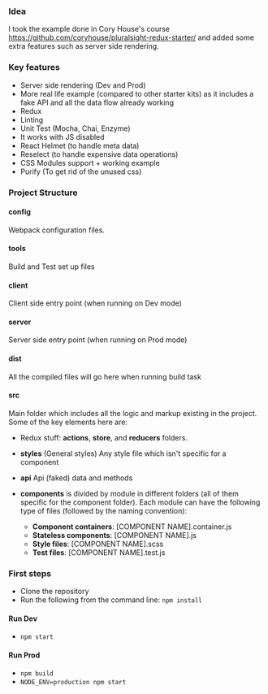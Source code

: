 ### Idea
I took the example done in Cory House's course https://github.com/coryhouse/pluralsight-redux-starter/ and added some extra features such as server side rendering.

### Key features
- Server side rendering (Dev and Prod)
- More real life example (compared to other starter kits) as it includes a fake API and all the data flow already working
- Redux
- Linting
- Unit Test (Mocha, Chai, Enzyme)
- It works with JS disabled
- React Helmet (to handle meta data)
- Reselect (to handle expensive data operations)
- CSS Modules support + working example
- Purify (To get rid of the unused css)

### Project Structure
#### config
Webpack configuration files.
#### tools
Build and Test set up files
#### client
Client side entry point (when running on Dev mode)
#### server
Server side entry point (when running on Prod mode)
#### dist
All the compiled files will go here when running build task
#### src
Main folder which includes all the logic and markup existing in the project. Some of the key elements here are:


* Redux stuff: **actions**, **store**, and **reducers** folders.
* **styles** (General styles) Any style file which isn't specific for a component
* **api** Api (faked) data and methods
* **components** is divided by module in different folders (all of them specific for the component folder). Each module can have the following type of files (followed by the naming convention):

    * **Component containers**: [COMPONENT NAME].container.js
    * **Stateless components**: [COMPONENT NAME].js
    * **Style files**: [COMPONENT NAME].scss
    * **Test files**: [COMPONENT NAME].test.js

### First steps
- Clone the repository
- Run the following from the command line: `npm install`

#### Run Dev
- `npm start`

#### Run Prod
- `npm build`
- `NODE_ENV=production npm start`
